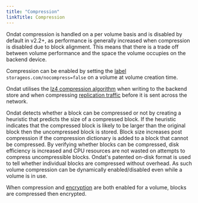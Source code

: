 ```yaml
---
title: "Compression"
linkTitle: Compression
---
```


Ondat compression is handled on a per volume basis and is disabled by
default in v2.2+, as performance is generally increased when compression is
disabled due to block alignment. This means that there is a trade
off between volume performance and the space the volume occupies on the backend
device.

Compression can be enabled by setting the [label](/docs/reference/labels)
`storageos.com/nocompress=false` on a volume at volume creation time.

Ondat utilises the [lz4 compression algorithm](https://lz4.github.io/lz4/)
when writing to the backend store and when compressing [replication
traffic](/docs/concepts/replication) before it is sent across the network.

Ondat detects whether a block can be compressed or not by creating a
heuristic that predicts the size of a compressed block. If the heuristic
indicates that the compressed block is likely to be larger than the
original block then the uncompressed block is stored. Block size increases post
compression if the compression dictionary is added to a block that cannot be
compressed. By verifying whether blocks can be compressed, disk efficiency is
increased and CPU resources are not wasted on attempts to compress
uncompressible blocks. Ondat's patented on-disk format is used to tell
whether individual blocks are compressed without overhead. As such volume
compression can be dynamically enabled/disabled even while a volume is in use.

When compression and [encryption](/docs/reference/encryption) are both enabled
for a volume, blocks are compressed then encrypted.
